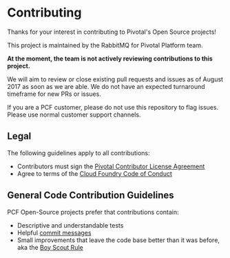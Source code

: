 # Contributing

Thanks for your interest in contributing to Pivotal's Open Source projects!

This project is maintained by the RabbitMQ for Pivotal Platform team.

**At the moment, the team is not actively reviewing contributions to this project.**

We will aim to review or close existing pull requests and issues as of August 2017 as soon as we are able.
We do not have an expected turnaround timeframe for new PRs or issues.

If you are a PCF customer, please do not use this repository to flag issues. Please use normal customer support channels.

## Legal

The following guidelines apply to all contributions:

- Contributors must sign the [Pivotal Contributor License Agreement](https://cla.pivotal.io/sign/pivotal)
- Agree to terms of the [Cloud Foundry Code of Conduct](https://www.cloudfoundry.org/code-of-conduct/)

## General Code Contribution Guidelines

PCF Open-Source projects prefer that contributions contain:

- Descriptive and understandable tests
- Helpful [commit messages](http://tbaggery.com/2008/04/19/a-note-about-git-commit-messages.html)
- Small improvements that leave the code base better than it was before, aka the [Boy Scout
  Rule](http://programmer.97things.oreilly.com/wiki/index.php/The_Boy_Scout_Rule)

